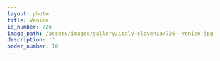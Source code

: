```yaml
---
layout: photo
title: Venice
id_number: 726
image_path: /assets/images/gallery/italy-slovenia/726--venice.jpg
description: ''
order_number: 10
---
```

